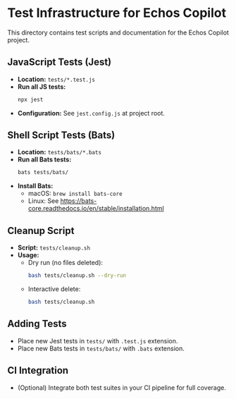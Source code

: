 # Test Infrastructure for Echos Copilot

This directory contains test scripts and documentation for the Echos Copilot project.

## JavaScript Tests (Jest)

- **Location:** `tests/*.test.js`
- **Run all JS tests:**
  ```sh
  npx jest
  ```
- **Configuration:** See `jest.config.js` at project root.

## Shell Script Tests (Bats)

- **Location:** `tests/bats/*.bats`
- **Run all Bats tests:**
  ```sh
  bats tests/bats/
  ```
- **Install Bats:**
  - macOS: `brew install bats-core`
  - Linux: See https://bats-core.readthedocs.io/en/stable/installation.html

## Cleanup Script

- **Script:** `tests/cleanup.sh`
- **Usage:**
  - Dry run (no files deleted):
    ```sh
    bash tests/cleanup.sh --dry-run
    ```
  - Interactive delete:
    ```sh
    bash tests/cleanup.sh
    ```

## Adding Tests

- Place new Jest tests in `tests/` with `.test.js` extension.
- Place new Bats tests in `tests/bats/` with `.bats` extension.

## CI Integration

- (Optional) Integrate both test suites in your CI pipeline for full coverage.
